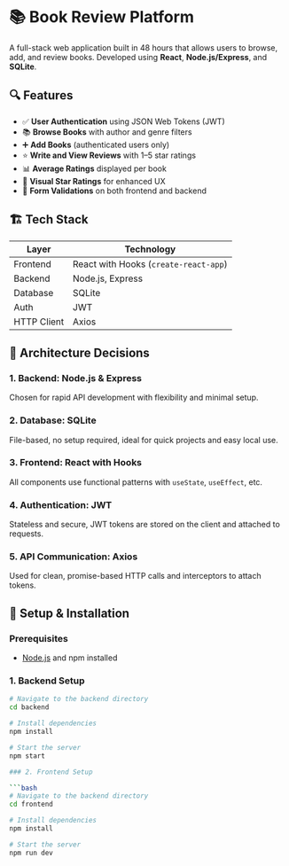 # 📚 Book Review Platform

A full-stack web application built in 48 hours that allows users to browse, add, and review books. Developed using **React**, **Node.js/Express**, and **SQLite**.

## 🔍 Features

- ✅ **User Authentication** using JSON Web Tokens (JWT)
- 📚 **Browse Books** with author and genre filters
- ➕ **Add Books** (authenticated users only)
- ⭐ **Write and View Reviews** with 1–5 star ratings
- 📊 **Average Ratings** displayed per book
- 🌟 **Visual Star Ratings** for enhanced UX
- 🧾 **Form Validations** on both frontend and backend

## 🏗️ Tech Stack

| Layer       | Technology        |
|-------------|-------------------|
| Frontend    | React with Hooks (`create-react-app`) |
| Backend     | Node.js, Express  |
| Database    | SQLite            |
| Auth        | JWT               |
| HTTP Client | Axios             |

## 🧠 Architecture Decisions

### 1. Backend: Node.js & Express
Chosen for rapid API development with flexibility and minimal setup.

### 2. Database: SQLite
File-based, no setup required, ideal for quick projects and easy local use.

### 3. Frontend: React with Hooks
All components use functional patterns with `useState`, `useEffect`, etc.

### 4. Authentication: JWT
Stateless and secure, JWT tokens are stored on the client and attached to requests.

### 5. API Communication: Axios
Used for clean, promise-based HTTP calls and interceptors to attach tokens.

## 🚀 Setup & Installation

### Prerequisites
- [Node.js](https://nodejs.org/) and npm installed

### 1. Backend Setup

```bash
# Navigate to the backend directory
cd backend

# Install dependencies
npm install

# Start the server
npm start

### 2. Frontend Setup

```bash
# Navigate to the backend directory
cd frontend

# Install dependencies
npm install

# Start the server
npm run dev
